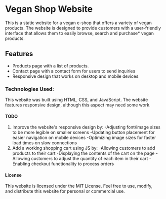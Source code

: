 # Vegan Shop Website
This is a static website for a vegan e-shop that offers a variety of vegan products. The website is designed to provide customers with a user-friendly interface that allows them to easily browse, search and purchase* vegan products.

## Features

- Products page with a list of products.
- Contact page with a contact form for users to send inquiries
- Responsive design that works on desktop and mobile devices

### Technologies Used:
This website was built using HTML, CSS, and JavaScript. The website features responsive design, although this aspect may need some work.

#### TODO
1. Improve the website's responsive design by:
-Adjusting font/image sizes to be more legible on smaller screens
-Updating button placement for easier navigation on mobile devices
-Optimizing image sizes for faster load times on slow connections
2. Add a working shopping cart using JS by:
-Allowing customers to add products to their cart
-Displaying the contents of the cart on the page
-Allowing customers to adjust the quantity of each item in their cart
-Enabling checkout functionality to process orders

#### License
This website is licensed under the MIT License. Feel free to use, modify, and distribute this website for personal or commercial use.

